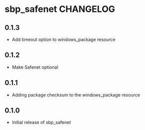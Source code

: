 # sbp_safenet CHANGELOG

## 0.1.3

- Add timeout option to windows_package resource

## 0.1.2

- Make Safenet optional

## 0.1.1

- Adding package checksum to the windows_package resource

## 0.1.0

- Initial release of sbp_safenet
